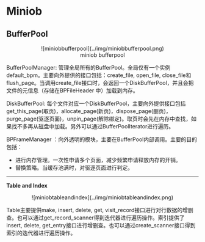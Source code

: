 # Miniob

## BufferPool

<center>
  ![miniobbufferpool](../img/miniobbufferpool.png)
  <br>
    <div>miniob bufferpool</div>
</center>

BufferPoolManager: 管理全局所有的BufferPool。全局仅有一个实例default_bpm。主要向外提供的接口包括：create_file, open_file, close_file和flush_page。当调用create_file接口时，会返回一个DiskBufferPool，并且会把文件的元信息（存储在BPFileHeader 中）加载到内存。

DiskBufferPool: 每个文件对应一个DiskBufferPool，主要向外提供接口包括get_this_page(取页)，allocate_page(新页)，dispose_page(删页)，purge_page(驱逐页面)，unpin_page(解除绑定)。取页时会先在内存中查找，如果找不多再从磁盘中加载。另外可以通过BufferPoolIterator进行遍历。

BPFrameManager ：向外透明的模块，主要在BufferPool内部调用。主要的目的包括：

- 进行内存管理。一次性申请多个页面，减少频繁申请释放内存的开销。
- 替换策略。当缓存池满时，对驱逐页面进行判定。

------

**Table and Index**

<center>
  ![miniobtableandindex](../img/miniobtableandindex.png)
  <br>
</center>

Table主要提供make, insert, delete, get, visit_record接口进行对行数据的增删查。也可以通过get_record_scanner得到迭代器进行遍历操作。索引提供了insert, delete, get_entry接口进行增删查。也可以通过create_scanner接口得到索引的迭代器进行遍历操作。
